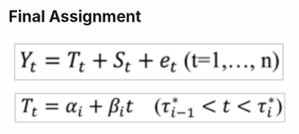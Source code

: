 # Final Assignment

![alt-text-1](/Images/BFAST1.png "title-1") ![alt-text-2](/Images/BFAST2.png "title-2")
